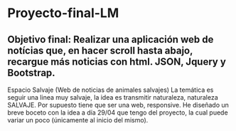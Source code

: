 # Proyecto-final-LM
## Objetivo final: Realizar una aplicación web de notícias que, en hacer scroll hasta abajo, recargue más noticias con html. JSON, Jquery y Bootstrap.

Espacio Salvaje (Web de noticias de animales salvajes)
La temática es seguir una linea muy salvaje, la idea es transmitir naturaleza, naturaleza SALVAJE.
Por supuesto tiene que ser una web, responsive.
He diseñado un breve boceto con la idea a día 29/04 que tengo del proyecto, la cual puede variar un poco (únicamente al inicio del mismo).


